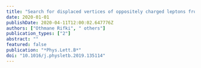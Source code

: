 ```yaml
---
title: "Search for displaced vertices of oppositely charged leptons from decays of long-lived particles in $pp$ collisions at $sqrt s$ =13 TeV with the ATLAS detector"
date: 2020-01-01
publishDate: 2020-04-11T12:00:02.647776Z
authors: ["Othmane Rifki", " others"]
publication_types: ["2"]
abstract: ""
featured: false
publication: "*Phys.Lett.B*"
doi: "10.1016/j.physletb.2019.135114"
---
```


